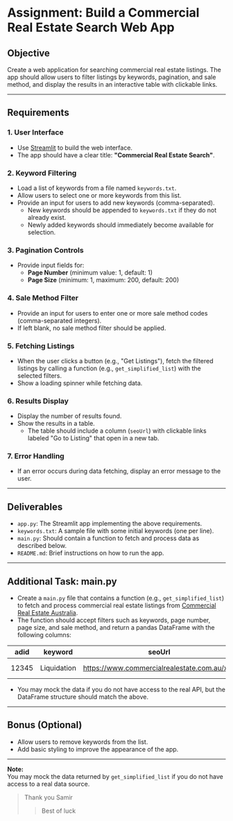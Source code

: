 # Assignment: Build a Commercial Real Estate Search Web App

## Objective

Create a web application for searching commercial real estate listings. The app should allow users to filter listings by keywords, pagination, and sale method, and display the results in an interactive table with clickable links.

---

## Requirements

### 1. User Interface

- Use [Streamlit](https://streamlit.io/) to build the web interface.
- The app should have a clear title: **"Commercial Real Estate Search"**.

### 2. Keyword Filtering

- Load a list of keywords from a file named `keywords.txt`.
- Allow users to select one or more keywords from this list.
- Provide an input for users to add new keywords (comma-separated).
  - New keywords should be appended to `keywords.txt` if they do not already exist.
  - Newly added keywords should immediately become available for selection.

### 3. Pagination Controls

- Provide input fields for:
  - **Page Number** (minimum value: 1, default: 1)
  - **Page Size** (minimum: 1, maximum: 200, default: 200)

### 4. Sale Method Filter

- Provide an input for users to enter one or more sale method codes (comma-separated integers).
- If left blank, no sale method filter should be applied.

### 5. Fetching Listings

- When the user clicks a button (e.g., "Get Listings"), fetch the filtered listings by calling a function (e.g., `get_simplified_list`) with the selected filters.
- Show a loading spinner while fetching data.

### 6. Results Display

- Display the number of results found.
- Show the results in a table.
  - The table should include a column (`seoUrl`) with clickable links labeled "Go to Listing" that open in a new tab.

### 7. Error Handling

- If an error occurs during data fetching, display an error message to the user.

---

## Deliverables

- `app.py`: The Streamlit app implementing the above requirements.
- `keywords.txt`: A sample file with some initial keywords (one per line).
- `main.py`: Should contain a function to fetch and process data as described below.
- `README.md`: Brief instructions on how to run the app.

---

## Additional Task: main.py

- Create a `main.py` file that contains a function (e.g., `get_simplified_list`) to fetch and process commercial real estate listings from [Commercial Real Estate Australia](https://www.commercialrealestate.com.au/).
- The function should accept filters such as keywords, page number, page size, and sale method, and return a pandas DataFrame with the following columns:

| adid  | keyword     | seoUrl                                      | shortDescription    | displayableStreet | suburb | state | postcode |
| ----- | ----------- | ------------------------------------------- | ------------------- | ----------------- | ------ | ----- | -------- |
| 12345 | Liquidation | https://www.commercialrealestate.com.au/xyz | "Prime location..." | "123 Main St"     | Sydney | NSW   | 2000     |

- You may mock the data if you do not have access to the real API, but the DataFrame structure should match the above.

---

## Bonus (Optional)

- Allow users to remove keywords from the list.
- Add basic styling to improve the appearance of the app.

---

**Note:**  
You may mock the data returned by `get_simplified_list` if you do not have access to a real data source.

> Thank you Samir
>
> > Best of luck
